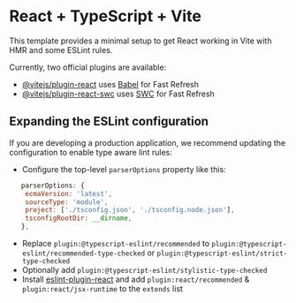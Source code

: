# React + TypeScript + Vite

This template provides a minimal setup to get React working in Vite with HMR and some ESLint rules.

Currently, two official plugins are available:

- [@vitejs/plugin-react](https://github.com/vitejs/vite-plugin-react/blob/main/packages/plugin-react/README.md) uses [Babel](https://babeljs.io/) for Fast Refresh
- [@vitejs/plugin-react-swc](https://github.com/vitejs/vite-plugin-react-swc) uses [SWC](https://swc.rs/) for Fast Refresh

## Expanding the ESLint configuration

If you are developing a production application, we recommend updating the configuration to enable type aware lint rules:

- Configure the top-level `parserOptions` property like this:

```js
   parserOptions: {
    ecmaVersion: 'latest',
    sourceType: 'module',
    project: ['./tsconfig.json', './tsconfig.node.json'],
    tsconfigRootDir: __dirname,
   },
```

- Replace `plugin:@typescript-eslint/recommended` to `plugin:@typescript-eslint/recommended-type-checked` or `plugin:@typescript-eslint/strict-type-checked`
- Optionally add `plugin:@typescript-eslint/stylistic-type-checked`
- Install [eslint-plugin-react](https://github.com/jsx-eslint/eslint-plugin-react) and add `plugin:react/recommended` & `plugin:react/jsx-runtime` to the `extends` list


<!-- key.tsx

import { initializeApp } from "firebase/app";
import { getFirestore, collection, getDocs } from "firebase/firestore";
import { onSnapshot, DocumentChange, Unsubscribe } from "firebase/firestore";


const firebaseConfig = {
credencailes
};

const app = initializeApp(firebaseConfig);
const db = getFirestore(app);

export interface Article {
  id: number;
  name: string;
  price: number;
  category: string;
  image: string;
  quantity: number;
}

// Función para obtener datos de Firestore y mantenerlos actualizados
export const getArticlesData = (updateCallback: (data: Article[]) => void): Unsubscribe => {
  // Obtener datos iniciales de Firestore
  const fetchDataFromFirestore = async () => {
    const querySnapshot = await getDocs(collection(db, "articles"));
    const articlesData: Article[] = [];

    querySnapshot.forEach((doc) => {
      const articleData = doc.data();
      if (articleData.category) {
        const articleId = articleData._id;
        const article: Article = {
          id: articleId,
          image: articleData.image,
          name: articleData.name,
          price: articleData.price,
          category: articleData.category,
          quantity: 0,
        };
        articlesData.push(article);
      }
    });

    // Combinar datos de Firestore con datos locales
    const localData = getLocalData() || [];
    const combinedData = mergeData(articlesData, localData);

    // Almacena los datos iniciales en localStorage
    storeDataInLocalStorage(combinedData);

    // Llama a la función de devolución de llamada para mostrar los datos
    updateCallback(combinedData);
  };

  fetchDataFromFirestore();

  // Escucha cambios en la colección "articles" en tiempo real
  const unsubscribe = onSnapshot(collection(db, "articles"), (querySnapshot) => {
    const articlesData: Article[] = [];
    querySnapshot.docChanges().forEach((change: DocumentChange) => {
      const articleData = change.doc.data();
      if (articleData.category) {
        const articleId = articleData._id;
        const article: Article = {
          id: articleId,
          image: articleData.image,
          name: articleData.name,
          price: articleData.price,
          category: articleData.category,
          quantity: 0,
        };
        articlesData.push(article);
      }
    });

    // Combinar datos de Firestore con datos locales
    const localData = getLocalData() || [];
    const combinedData = mergeData(articlesData, localData);

    // Almacena los datos actualizados en localStorage
    storeDataInLocalStorage(combinedData);

    // Llama a la función de devolución de llamada para actualizar la UI u otro uso
    updateCallback(combinedData);
  });

  return unsubscribe;
};

// Función para obtener datos desde el almacenamiento local
const getLocalData = (): Article[] | null => {
  const dataJSON = localStorage.getItem("articlesData");
  if (dataJSON) {
    try {
      return JSON.parse(dataJSON);
    } catch (error) {
      console.error("Error al analizar los datos locales:", error);
      return null;
    }
  }
  return null;
};

// Función para almacenar datos en el almacenamiento local
const storeDataInLocalStorage = (data: Article[]): void => {
  try {
    const dataJSON = JSON.stringify(data);
    localStorage.setItem("articlesData", dataJSON);
  } catch (error) {
    console.error("Error al almacenar datos en localStorage:", error);
  }
};

// Función para combinar datos de Firestore con datos locales
const mergeData = (firestoreData: Article[], localData: Article[]): Article[] => {
  const mergedData = [...localData];
  firestoreData.forEach((firestoreItem) => {
    const existingItemIndex = mergedData.findIndex((item) => item.id === firestoreItem.id);
    if (existingItemIndex === -1) {
      mergedData.push(firestoreItem);
    } else {
      // Si el artículo existe en ambas fuentes, actualiza la información
      mergedData[existingItemIndex] = firestoreItem;
    }
  });
  return mergedData;
}; -->

<!-- Store.tsx

import React, { useEffect, useState } from "react";
import { getArticlesData, Article } from "../components/Key";
import Navbar from "../components/Navbar";
import Amount from "../components/Amount";
import Carrito from "../components/Cart";
import Footer from '../components/Footer';
import ScrollButton from '../components/ScrollButton';
import { Modal, Table } from "react-bootstrap";

function Store() {
    const [articles, setArticles] = useState<Article[]>([]);
    const [categories, setCategories] = useState<string[]>([]);
    const [searchText, setSearchText] = useState<string>("");
    const [selectedCategories, setSelectedCategories] = useState<string[]>([]);
    const [showModal, setShowModal] = useState(false);
    const [selectedImage, setSelectedImage] = useState<string | null>(null);
    const [selectedProductName, setSelectedProductName] = useState<string | null>(
        null
    );
    const [currentPage, setCurrentPage] = useState(1);
    const [rowsPerPage, setRowsPerPage] = useState(25);
    const [cartItems, setCartItems] = useState<Article[]>(() => {
        const savedCartItems = localStorage.getItem("cartItems");

        return savedCartItems ? JSON.parse(savedCartItems) : [];
    });
    const [showCartModal, setShowCartModal] = useState(false);
    const [cartTotal, setCartTotal] = useState<number>(0);
    const [windowWidth, setWindowWidth] = useState(window.innerWidth);
    const [hayResultadosDeBusqueda, setHayResultadosDeBusqueda] = useState(true);

    const calculateCartTotal = () => {
        const total = cartItems.reduce((acc, item) => {
            return acc + (item.price * (item.quantity || 1));
        }, 0);
        return total;
    };

    async function fetchData() {
        try {
            await getArticlesData((data) => {
                const articleArray = data instanceof Array ? data : [];
                const uniqueCategories: string[] = Array.from(
                    new Set(articleArray.map((article: Article) => article.category || ""))
                );
                setCategories(uniqueCategories);
                setArticles(articleArray);
            });
        } catch (error) {
            console.error("Error fetching data:", error);
        }
    }
    
      useEffect(() => {
        fetchData();
      }, []);
      

    useEffect(() => {
        setCurrentPage(1);
    }, [selectedCategories, searchText]);

    useEffect(() => {
        localStorage.setItem("cartItems", JSON.stringify(cartItems));
        const total = calculateCartTotal();
        setCartTotal(total);
    }, [cartItems]);
    const handleResize = () => {
        setWindowWidth(window.innerWidth);
    };

    useEffect(() => {
        window.addEventListener("resize", handleResize);
        return () => {
            window.removeEventListener("resize", handleResize);
        };
    }, []);

    const handleSearchChange = (event: React.ChangeEvent<HTMLInputElement>) => {
        const newText = event.target.value;
        setSearchText(newText);
        const filteredArticles = articles.filter((article) =>
            article.name.toLowerCase().includes(newText.toLowerCase())
        );
        setHayResultadosDeBusqueda(filteredArticles.length > 0);
    };

    const handleCategoryToggle = (category: string) => {
        if (selectedCategories.includes(category)) {
            setSelectedCategories(selectedCategories.filter((c) => c !== category));
        } else {
            setSelectedCategories([...selectedCategories, category]);
        }
    };

    const filterArticlesByCategory = (article: Article) => {
        if (selectedCategories.length === 0 || !article.category) {
            return true;
        }
        return selectedCategories.includes(article.category);
    };

    const openModal = (imageSrc: string, productName: string) => {
        setSelectedImage(imageSrc);
        setSelectedProductName(productName);
        setShowModal(true);
    };

    const closeModal = () => {
        setSelectedImage(null);
        setSelectedProductName(null);
        setShowModal(false);
    };

    const indexOfLastRow = currentPage * rowsPerPage;
    const indexOfFirstRow = indexOfLastRow - rowsPerPage;

    const filteredArticles = articles
        .filter((article) =>
            article.name.toLowerCase().includes(searchText.toLowerCase())
        )
        .filter(filterArticlesByCategory);

    const currentRows = filteredArticles.slice(indexOfFirstRow, indexOfLastRow);

    const totalPages = Math.ceil(filteredArticles.length / rowsPerPage);

    const renderPageNumbers = (): (number | string)[] => {
        const pages: (number | string)[] = [];
        const maxPageButtons = 5;
        const numButtonsToShow = Math.min(totalPages, maxPageButtons);
    
        if (numButtonsToShow <= 2) {
            for (let page = 1; page <= totalPages; page++) {
                pages.push(page);
            }
        } else {
            if (currentPage > 1) {
                pages.push("<");
            }
    
            const start = Math.max(1, currentPage - Math.floor((numButtonsToShow - 1) / 2));
            const end = Math.min(totalPages, start + numButtonsToShow - 1);
    
            for (let page = start; page <= end; page++) {
                pages.push(page);
            }
    
            if (currentPage < totalPages) {
                pages.push(">");
            }
        }
    
        return pages;
    };
    

    const handlePageChange = (newPage: number | string) => {
        if (typeof newPage === "number") {
            setCurrentPage(newPage);
        } else if (newPage === "<" && currentPage > 1) {
            setCurrentPage(currentPage - 1);
        } else if (newPage === ">" && currentPage < totalPages) {
            setCurrentPage(currentPage + 1);
        }
    };

    const handleRowsPerPageChange = (newRowsPerPage: number) => {
        setRowsPerPage(newRowsPerPage);
    
        const newTotalPages = Math.ceil(filteredArticles.length / newRowsPerPage);
    
        if (currentPage > newTotalPages) {
            setCurrentPage(newTotalPages);
        } else {
            setCurrentPage(1);
        }
    };

    const handleEmptyCart = () => {
        setCartItems([]);
    };

    const renderContent = () => {
        if (windowWidth <= 990) {
            return (
                <div className="container">
                    <div className="row">
                        {articles.length > 0 ? (
                            currentRows.map((article) => (
                                <div key={article.id} className="col-12 col-sm-6 col-md-4 mb-5">
                                    <div className="card ">
                                        <img
                                            src={article.image}
                                            className="card-img-top"
                                            style={{
                                                height: "100%",
                                                objectFit: "cover",
                                            }}
                                            alt={article.name ?? "Nombre no disponible"}
                                            onClick={() => openModal(article.image, article.name)}
                                        />
                                        <div className="card-body"  style={{
                                                minHeight: "25vh",
                                            }}>
                                            <h5 className="card-title" style={{ fontFamily: 'Open Sans, sans-serif', fontWeight: 400, }}>
                                                {article.name}
                                            </h5>
                                            <p className="card-text" style={{ fontFamily: 'Open Sans, sans-serif', fontWeight: 400, fontStyle: 'italic' }}>
                                                <strong>Precio:</strong> ${article.price.toFixed(2)}
                                            </p>
                                        </div>
                                        <div className="card-footer">
                                            <Amount
                                                selectedProductId={article.id}
                                                cartItems={cartItems}
                                                setCartItems={setCartItems}
                                                articles={articles} 
                                            />
                                        </div>
                                    </div>
                                </div>
                            ))
                        ) : (
                            <div className="col-6 col-sm-6 col-md-4 mb-4">
                                <div className="card" aria-hidden="true">
                                    <img src="./src/assets/img/news/imgris.png" className="card-img-top" alt="imgris" />
                                    <div className="card-body">
                                        <h5 className="card-title placeholder-glow">
                                            <span className="placeholder col-6"></span>
                                        </h5>
                                        <p className="card-text placeholder-glow">
                                            <span className="placeholder col-6"></span>
                                            <span className="placeholder col-sm-6"></span>
                                            <span className="placeholder col-md-4"></span>
                                        </p>
                                        <a className="btn disabled placeholder col-6" aria-disabled="true"></a>
                                    </div>
                                </div>
                            </div>
                        )}
                    </div>
                </div>
            );

        } else {
            return (
                <div style={{ marginLeft: "3vw", marginRight: "3vw" }}>
                    <div className="table-responsive">
                        <Table striped hover className="tabla-pc table w-100">
                            <thead className="table-dark">
                                <tr style={{ fontFamily: 'Open Sans, sans-serif', fontWeight: 400 }}>
                                    <th className="align-middle text-center" scope="col">
                                        CODIGO
                                    </th>
                                    <th className="align-middle text-center" scope="col" style={{
                                        position: "relative",
                                        width: "100px",
                                        textAlign: "center",
                                    }}>
                                        IMAGEN
                                    </th>
                                    <th className="align-middle col-6" scope="col">
                                        PRODUCTO
                                    </th>
                                    <th className="align-middle col-2 text-center" scope="col">
                                        PRECIO
                                    </th>
                                    <th className="align-middle col-2 text-center" scope="col">
                                        CANTIDAD
                                    </th>
                                </tr>
                            </thead>
                            <tbody className="table-group-divider">
                                {articles.length > 0 ? (
                                    currentRows.map((article) => (
                                        <tr key={article.id} style={{ fontFamily: 'Open Sans, sans-serif', fontWeight: 400, fontStyle: 'italic' }}>
                                            <td className="align-middle text-center">{article.id}</td>
                                            <td className="align-middle text-center">
                                                <div
                                                    style={{
                                                        position: "relative",
                                                        width: "100px",
                                                        height: "100px",
                                                        textAlign: "center",
                                                    }}>
                                                    <img
                                                        src={article.image}
                                                        alt={article.name ?? "Nombre no disponible"}
                                                        className="img-fluid image-hover border rounded img-thumbnail"
                                                        style={{
                                                            width: "100px",
                                                            height: "100px",
                                                            objectFit: "cover",
                                                        }}
                                                        onClick={() => openModal(article.image, article.name)} />
                                                </div>
                                            </td>
                                            <td className="align-middle col-6">{article.name}</td>
                                            <td className="align-middle col-2 text-center">
                                                ${article.price.toFixed(2)}
                                            </td>
                                            <td className="align-middle col-2 text-end">
                                                <Amount
                                                    selectedProductId={article.id}
                                                    cartItems={cartItems}
                                                    setCartItems={setCartItems}
                                                    articles={articles} 
                                                />
                                            </td>
                                        </tr>
                                    ))
                                ) : (
                                    <tr>
                                        <td className="align-middle text-end placeholder-glow">
                                            <span className="placeholder col-6"></span>
                                        </td>
                                        <td className="align-middle col-2 text-center">
                                            <div
                                                style={{
                                                    position: "relative",
                                                    height: "100px",
                                                    textAlign: "center",
                                                }}>
                                                <img
                                                    src="./src/assets/img/news/imgris.png"
                                                    className="img-fluid image-hover border rounded"
                                                    style={{
                                                        width: "100px",
                                                        height: "100px",
                                                        objectFit: "cover",
                                                    }}
                                                    alt="imgris"
                                                />
                                            </div>
                                        </td>
                                        <td className="align-middle col-6">
                                            <h5 className="card-title placeholder-glow">
                                                <span className="placeholder col-6"></span>
                                            </h5>
                                            <p className="card-text placeholder-glow">
                                            </p>
                                        </td>
                                        <td className="align-middle col-2 text-center">
                                            <span className="placeholder col-6"></span>
                                        </td>
                                        <td className="align-middle col-2 text-end">
                                            <span className="placeholder col-6"></span>
                                        </td>
                                    </tr>
                                )}
                            </tbody>
                        </Table>
                    </div>

                    <nav>
                        <ul className="pagination pagination-sm justify-content-end">
                            {renderPageNumbers().map((page, index) => (
                                <li
                                    key={index}
                                    className={`page-item ${page === "Anterior" || page === "Siguiente"
                                        ? ""
                                        : currentPage === page
                                            ? "active"
                                            : ""
                                        }`}>
                                    <a
                                        className="page-link"
                                        href="#"
                                        onClick={() => handlePageChange(page)}
                                    >
                                        {page}
                                    </a>
                                </li>
                            ))}
                        </ul>
                    </nav>
                </div>
            );
        }
    };

    return (
        <>
            <Navbar />
            <main>
            <ScrollButton />
                <div className="check" style={{ fontFamily: 'Open Sans, sans-serif', fontWeight: 300, fontStyle: 'italic' }}>
                    <div className="d-flex align-items-center">
                        <div className="form-check form-switch d-flex flex-wrap">
                            {categories
                                .sort()
                                .map((category, index) => (
                                    <div key={category} className="d-flex align-items-center">
                                        <label
                                            className={`btn ${selectedCategories.includes(category) ? "btn-info active" : "btn-primary"
                                                } mx-1`}
                                            style={{ margin: "0.5vw 0.5vw 0.5vw 0.5vw", width: "110px" }}
                                        >
                                            <input
                                                id={`check-${index}`}
                                                type="checkbox"
                                                className="btn-check"
                                                value={category}
                                                checked={selectedCategories.includes(category)}
                                                onChange={() => handleCategoryToggle(category)}
                                            />
                                            {category}
                                        </label>
                                    </div>
                                ))}
                        </div>
                    </div>


                    <nav className="navbar" style={{ marginRight: "2vw" }}>
                        <div className="container-fluid">
                            <form className="ms-auto" role="search">
                                <div className="input-group">
                                    <input
                                        className="form-control"
                                        type="search"
                                        placeholder="Buscar tu producto"
                                        aria-label="Search"
                                        id="search-input"
                                        value={searchText}
                                        onChange={handleSearchChange}
                                        style={{ height: "7vh", minWidth: "22vw", fontFamily: 'Open Sans, sans-serif', fontWeight: 300, fontStyle: 'italic' }} />

                                    <button className="btn" type="submit">
                                        <img src="../src/assets/img/icon/lupa.png" style={{ width: '35px', height: 'auto' }} className="hover-effect"></img>
                                    </button>
                                </div>
                            </form>
                        </div>
                    </nav>
                </div>

                <div className="d-flex justify-content-end btn-lg" style={{ marginRight: "1vw", fontFamily: 'Open Sans, sans-serif', fontWeight: 300 }}>
                    <button
                        className="btn  m-2 border-0"
                        onClick={() => setShowCartModal(true)}
                        style={{ fontSize: '20px', fontWeight: 'bold' }}
                    >
                        {cartTotal > 0 && <span className="small">Total: ${cartTotal.toFixed(2)}</span>
                        } <img src="../src/assets/img/icon/carro.png" style={{ width: '55px', height: '46px' }} className="hover-effect"></img>
                        <span className="translate-middle badge rounded-pill bg-danger" style={{ fontFamily: 'Open Sans, sans-serif', fontWeight: 300 }}>
                            {cartItems.length}
                        </span>
                    </button>
                </div>

                <Carrito
                    cartItems={cartItems}
                    showModal={showCartModal}
                    closeModal={() => setShowCartModal(false)}
                    emptyCart={handleEmptyCart}
                    setCartItems={setCartItems}
                />

                <div
                    className="d-flex justify-content-between"
                    style={{ marginLeft: "3vw", marginRight: "3vw" }}>
                    <div className="d-flex  align-items-center mb-3">
                        <div className="d-flex">
                            <label htmlFor="rowsPerPageSelect"><img src="../src/assets/img/icon/fila.png" style={{ width: '35px', height: 'auto' }}></img></label>
                            <select
                                className="form-select form-select-sm"
                                id="rowsPerPageSelect"
                                name="rowsPerPage"
                                onChange={(e) =>
                                    handleRowsPerPageChange(parseInt(e.target.value))
                                }
                                value={rowsPerPage}
                            >
                                <option value="5">5</option>
                                <option value="25">25</option>
                                <option value="50">50</option>
                                <option value="100">100</option>
                                <option value="200">200</option>
                                <option value="400">400</option>
                            </select>
                        </div>
                    </div>
                    <nav className="d-flex flex-wrap align-content-end" style={{ fontFamily: 'Open Sans, sans-serif', fontWeight: 300 }}>
                        <ul className="pagination pagination-sm justify-content-end">
                            {renderPageNumbers().map((page, index) => (
                                <li
                                    key={index}
                                    className={`page-item ${page === "Anterior" || page === "Siguiente"
                                        ? ""
                                        : currentPage === page
                                            ? "active"
                                            : ""
                                        }`}>
                                    <a
                                        className="page-link"
                                        href="#"
                                        onClick={() => handlePageChange(page)}
                                    >
                                        {page}
                                    </a>
                                </li>
                            ))}
                        </ul>
                    </nav>
                </div>

                {renderContent()}

                {!hayResultadosDeBusqueda && (
                    <div className="container">
                        <div className="row">
                            <div className="col-12 text-center" id="no-results-message" style={{ fontFamily: 'Open Sans, sans-serif', fontWeight: 400, fontStyle: 'italic' }}>
                                No se encontraron resultados para la busqueda.
                            </div>
                        </div>
                    </div>
                )}

                <Modal show={showModal} onHide={closeModal} style={{ fontFamily: 'Open Sans, sans-serif', fontWeight: 400 }}>
                    <Modal.Header closeButton>
                        <Modal.Title>{selectedProductName}</Modal.Title>
                    </Modal.Header>
                    <Modal.Body>
                        {selectedImage && (
                            <img className="img-fluid image-hover border rounded img-thumbnail"
                                src={selectedImage}
                                alt={selectedProductName ?? "Nombre no disponible"}
                                style={{
                                    width: "100%",
                                    height: "auto",
                                }}
                            />
                        )}
                    </Modal.Body>
                </Modal>
            </main>
            <Footer />
        </>
    );
}

export default Store; -->

<!-- Para emailjs - editor de codigo 
<!DOCTYPE html>
<html>
<head>
<style>
    table {
        width: 100%;
        border-collapse: collapse;
    }

    th, td {
        border: 1px solid black;
        padding: 8px;
        text-align: center;
    }

    th {
        background-color: #f2f2f2;
    }

    .logo {
      margin-left: 12px
    }
    img {
      margin-top: 25px
    }
</style>
</head>
<body>
    <h1>Orden de Pedido</h1>
    <p><strong>Nombre y Apellido:</strong> {{firstName}} {{lastName}}</p>
    <p><strong>Dirección:</strong> {{address}}, {{city}}, {{province}}</p>
    <p><strong>Teléfono de contacto:</strong> {{phoneNumber}}</p>
    
    <h2>Pedido</h2>

    <table>
        <thead>
            <tr>
                <th>CÓDIGO</th>
                <th>PRODUCTO</th>
                <th>CANTIDAD</th>
                <th>PRECIO</th>
                <th>SUBTOTAL</th>
            </tr>
        </thead>
        <tbody>
            {{{tableData}}}
        </tbody>
        <tfoot>
            <tr>
                <td></td>
                <td></td>
                <td></td>
                <td></td>
                <td>
                    <strong>
                        Total: ${{total}}
                    </strong>
                </td>
            </tr>
        </tfoot>
    </table>
</body>

<div>
  <img src="https://firebasestorage.googleapis.com/v0/b/mundoaventura-723d7.appspot.com/o/logomundo.png?alt=media&token=12f71d53-61eb-464f-957e-53bd5241a5fe">
  <p class="logo">9 de Julio 1764, San Justo (SF)</p>
  <p class="logo">3498-404539</p>
</div>
</html> -->



<!-- 
import React, { useState } from "react";
import { Article } from "./Key";
import { Modal, Form, Button, Table } from "react-bootstrap";
import emailjs from 'emailjs-com';
import ReCAPTCHA from "react-google-recaptcha";

interface SendProps {
    cartItems: Article[];
    showModal: boolean;
    closeModal: () => void;
}

const Send: React.FC<SendProps> = ({ cartItems, showModal, closeModal }) => {
    const [formData, setFormData] = useState({
        firstName: "",
        lastName: "",
        address: "",
        city: "",
        province: "",
        phoneNumber: "",
        userEmail: "",
    });

    const [isEmailValid, setIsEmailValid] = useState(false);
    const [recaptchaValue, setRecaptchaValue] = useState("");

    const handleInputChange = (e: React.ChangeEvent<HTMLInputElement>) => {
        const { name, value } = e.target;

        if (name === "userEmail") {
            setIsEmailValid(validateEmail(value));
        }

        if (name === "phoneNumber") {
            if (!/^[0-9]{0,10}$/.test(value)) {
                alert('Por favor, ingrese un número de teléfono sin (0) sin(15)');
                return;
            }
        }

        setFormData((prevData) => ({
            ...prevData,
            [name]: value,
        }));
    };

    const handleRecaptchaChange = (value: string | null) => {
        setRecaptchaValue(value || "");
    };

    const clearCart = () => {
        localStorage.removeItem("cartItems");
        localStorage.removeItem("cantidadesArticulosCarrito");
    };


    const handleEmailSubmit = async () => {
        if (!validateEmail(formData.userEmail)) {
            alert('Por favor, ingrese un correo electrónico válido.');
            return;
        }

        if (!recaptchaValue) {
            alert('Por favor, complete la verificación ReCAPTCHA.');
            return;
        }

        try {
            const recaptchaResponse = await verifyRecaptchaToken(recaptchaValue);

            if (recaptchaResponse.success) {

                const tableData = cartItems.map((item) => `
                <tr>
                    <td>${item.id}</td>
                    <td>${item.name}</td>
                    <td>${item.quantity}</td>
                    <td>$${item.price.toFixed(2)}</td>
                    <td>$${(item.price * item.quantity).toFixed(2)}</td>
                </tr>
            `).join('');

                const total = cartItems.reduce((total, item) => total + item.price * item.quantity, 0).toFixed(2);

                const emailParams = {
                    userEmail: formData.userEmail,
                    firstName: formData.firstName,
                    lastName: formData.lastName,
                    address: formData.address,
                    city: formData.city,
                    province: formData.province,
                    phoneNumber: formData.phoneNumber,
                    tableData: tableData,
                    total: total
                };

               

                emailjs.send(serviceID, templateID, emailParams)
                    .then(() => {
                        alert('¡El pedido enviado por correo exitosamente!');
                        setTimeout(() => {
                            clearCart();
                            window.location.reload();
                        }, 300);
                    })
                    .catch((error) => {
                        alert('Hubo un error al enviar el pedido por correo: ' + error);
                    });
            } else {
                alert('Error en la verificación de ReCAPTCHA.');
            }
        } catch (error) {
            console.error('Error al verificar el token de ReCAPTCHA: ', error);
            alert('Hubo un error al verificar el token de ReCAPTCHA.');
        }
    };

    const verifyRecaptchaToken = async (token: string) => {
        const response = await fetch('', {
            method: 'POST',
            headers: {
                'Content-Type': 'application/json',
            },
            body: JSON.stringify({ token }),
        });
    
        return response.json();
    };
    

    function validateEmail(email: string) {
        const re = /^[^\s@]+@[^\s@]+\.[^\s@]+$/;
        return re.test(email);
    }

    return (
        <Modal show={showModal} onHide={closeModal} dialogClassName="modal-lg">
            <Modal.Header closeButton>
                <Modal.Title>Formulario de Compra</Modal.Title>
            </Modal.Header>

            <Form className="mx-3">
                <Form.Group className="row mt-3">
                    <div className="col-md-6">
                        <Form.Label htmlFor="firstName" style={{ fontFamily: 'Open Sans, sans-serif', fontWeight: 400 }}> <strong>Nombre</strong> </Form.Label>
                        <Form.Control
                            style={{ fontFamily: 'Open Sans, sans-serif', fontWeight: 400, fontStyle: 'italic' }}
                            type="text"
                            id="firstName"
                            name="firstName"
                            placeholder="Nombre Obligatorio"
                            value={formData.firstName}
                            onChange={handleInputChange}
                            autoComplete="given-name"
                            required
                        />
                    </div>
                    <div className="col-md-6">
                        <Form.Label htmlFor="lastName" style={{ fontFamily: 'Open Sans, sans-serif', fontWeight: 400 }}> <strong>Apellido</strong></Form.Label>
                        <Form.Control style={{ fontFamily: 'Open Sans, sans-serif', fontWeight: 400, fontStyle: 'italic' }}
                            type="text"
                            id="lastName"
                            name="lastName"
                            placeholder="Apellido Obligatorio"
                            value={formData.lastName}
                            onChange={handleInputChange}
                            autoComplete="family-name"
                            required />
                    </div>
                </Form.Group>

                <Form.Group className="row mt-2">
                    <div className="col-md-4">
                        <Form.Label htmlFor="address" style={{ fontFamily: 'Open Sans, sans-serif', fontWeight: 400 }}> <strong>Dirección</strong></Form.Label>
                        <Form.Control style={{ fontFamily: 'Open Sans, sans-serif', fontWeight: 400, fontStyle: 'italic' }}
                            type="text"
                            id="address"
                            name="address"
                            placeholder="Dirección Obligatorio"
                            value={formData.address}
                            onChange={handleInputChange}
                            autoComplete="address-line1"
                            required />
                    </div>
                    <div className="col-md-4">
                        <Form.Label htmlFor="city"> <strong>Ciudad</strong></Form.Label>
                        <Form.Control style={{ fontFamily: 'Open Sans, sans-serif', fontWeight: 400, fontStyle: 'italic' }}
                            type="text"
                            id="city"
                            name="city"
                            placeholder="Ciudad Obligatorio"
                            value={formData.city}
                            onChange={handleInputChange}
                            autoComplete="address-level2"
                            required />
                    </div>
                    <div className="col-md-4">
                        <Form.Label htmlFor="province" style={{ fontFamily: 'Open Sans, sans-serif', fontWeight: 400 }}> <strong>Provincia</strong></Form.Label>
                        <Form.Control style={{ fontFamily: 'Open Sans, sans-serif', fontWeight: 400, fontStyle: 'italic' }}
                            type="text"
                            id="province"
                            name="province"
                            value={formData.province}
                            placeholder="Provincia Obligatorio"
                            onChange={handleInputChange}
                            autoComplete="address-level1"
                            required />
                    </div>
                </Form.Group>

                <Form.Group className="row mt-2">
                    <div className="col-md-6">
                        <Form.Label htmlFor="phoneNumber" style={{ fontFamily: 'Open Sans, sans-serif', fontWeight: 400 }}> <strong>Teléfono de Contacto</strong></Form.Label>
                        <Form.Control style={{ fontFamily: 'Open Sans, sans-serif', fontWeight: 400, fontStyle: 'italic' }}
                            type="tel"
                            id="phoneNumber"
                            name="phoneNumber"
                            placeholder="Celular sin (0) sin (15)"
                            value={formData.phoneNumber}
                            onChange={handleInputChange}
                            autoComplete="tel"
                            required />
                    </div>

                    <div className="col-md-6">
                        <Form.Label htmlFor="userEmail" style={{ fontFamily: 'Open Sans, sans-serif', fontWeight: 400 }}> <strong>Correo Electrónico</strong> </Form.Label>
                        <Form.Control style={{ fontFamily: 'Open Sans, sans-serif', fontWeight: 400, fontStyle: 'italic' }}
                            type="email"
                            id="userEmail"
                            name="userEmail"
                            placeholder="Email Obligatorio ejemplo@gmail.com "
                            value={formData.userEmail}
                            onChange={handleInputChange}
                            autoComplete="email"
                            required
                        />
                    </div>
                </Form.Group>
            </Form>

            <Modal.Body>
                <div className="table-responsive">
                    <Table striped hover className="responsive-table my-4">
                        <thead>
                            <tr style={{ fontFamily: 'Open Sans, sans-serif', fontWeight: 400 }}>
                                <th className="text-center">Código</th>
                                <th className="productosend">Producto</th>
                                <th className="text-center">Cantidad</th>
                                <th className="text-end">Precio</th>
                                <th className="text-end">Subtotal</th>
                            </tr>
                        </thead>
                        <tbody>
                            {cartItems.map((item) => (
                                <tr key={item.id} style={{ fontFamily: 'Open Sans, sans-serif', fontWeight: 400, fontStyle: 'italic' }}>
                                    <td className="text-center">{item.id}</td>
                                    <td>{item.name}</td>
                                    <td className="text-center">{item.quantity}</td>
                                    <td className="text-end">${item.price.toFixed(2)}</td>
                                    <td className="text-end">${(item.price * item.quantity).toFixed(2)}</td>
                                </tr>
                            ))}
                        </tbody>
                            ))}
                        </tbody>
                        <tfoot>
                            <tr style={{ fontFamily: 'Open Sans, sans-serif', fontWeight: 400 }}>
                                <td colSpan={3}></td>
                                <td colSpan={2}>
                                    <strong>
                                        Total: $
                                        {cartItems
                                            .reduce((total, item) => total + item.price * item.quantity, 0)
                                            .toFixed(2)}
                                    </strong>
                                </td>
                            </tr>
                        </tfoot>
                    </Table>
                </div>
            </Modal.Body>

            <Modal.Footer>
                <div className="d-flex flex-column align-items-end">
                    <ReCAPTCHA
                        className="m-1"
                        sitekey=""
                        onChange={handleRecaptchaChange}
                    />

                    <Button
                        className="m-1"
                        style={{
                            fontFamily: 'Open Sans, sans-serif',
                            fontWeight: 400,
                            fontStyle: 'italic',
                        }}
                        variant="success"
                        onClick={handleEmailSubmit}
                        disabled={
                            !formData.firstName ||
                            !formData.lastName ||
                            !formData.address ||
                            !formData.city ||
                            !formData.province ||
                            !formData.phoneNumber ||
                            !formData.userEmail ||
                            !isEmailValid ||
                            !recaptchaValue
                        }
                    >
                        Enviar Pedido
                    </Button>
                </div>
            </Modal.Footer>

        </Modal>
    );
};

export default Send;
});
 -->